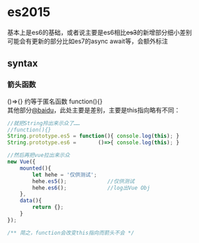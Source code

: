# es2015

基本上是es6的基础，或者说主要是es6相比~~es3~~的新增部分细小差别  
可能会有更新的部分比如es7的async await等，会额外标注

## syntax

### 箭头函数

()=>{} 约等于匿名函数 function(){}  
其他部分[@baidu](https://www.baidu.com)，此处主要是差别，主要是this指向略有不同：  

```js
//就把String拎出来示众了……
//function(){}
String.prototype.es5 = function(){ console.log(this); }
String.prototype.es6 =       ()=>{ console.log(this); }

//然后再把vue拉出来示众
new Vue({
    mounted(){
        let hehe = '仅供测试';
        hehe.es5();             //仅供测试
        hehe.es6();             //log出Vue Obj
    },
    data(){
        return {};
    }
});

/** 简之，function会改变this指向而箭头不会 */
```